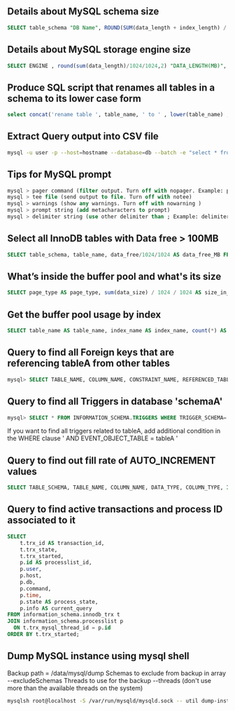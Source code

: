 ## Details about MySQL schema size
```SQL
SELECT table_schema "DB Name", ROUND(SUM(data_length + index_length) / 1024 / 1024, 1) "DB Size in MB" FROM information_schema.tables GROUP BY table_schema;
```

## Details about MySQL storage engine size
```SQL
SELECT ENGINE , round(sum(data_length)/1024/1024,2) "DATA_LENGTH(MB)", round(sum(index_length)/1024/1024,2) "INDEX_LENGTH(MB)", round(sum( data_length + index_length )/1024/1024,2) "TOTAL(MB)" FROM information_schema.TABLES GROUP BY ENGINE ;
```

## Produce SQL script that renames all tables in a schema to its lower case form
```SQL
select concat('rename table ', table_name, ' to ' , lower(table_name) , ';') from information_schema.tables where table_schema = 'your_schema_name';
```

## Extract Query output into CSV file
```bash
mysql -u user -p --host=hostname --database=db --batch -e "select * from yourtable" | sed 's/\t/","/g;s/^/"/;s/$/"/;s/\n//g' > yourlocalfilename
```

## Tips for MySQL prompt
```SQL
mysql > pager command (filter output. Turn off with nopager. Example: pager grep -i 'sleep')
mysql > tee file (send output to file. Turn off with notee)
mysql > warnings (show any warnings. Turn off with nowarning )
mysql > prompt string (add metacharacters to prompt)
mysql > delimiter string (use other delimiter than ; Example: delimiter //)
```

## Select all InnoDB tables with Data free > 100MB
```SQL
SELECT table_schema, table_name, data_free/1024/1024 AS data_free_MB FROM information_schema.tables WHERE engine LIKE 'InnoDB' AND data_free > 100*1024*1024;
```

## What’s inside the buffer pool and what's its size
```SQL
SELECT page_type AS page_type, sum(data_size) / 1024 / 1024 AS size_in_mb FROM information_schema.innodb_buffer_page GROUP BY page_type ORDER BY size_in_mb DESC;
```

## Get the buffer pool usage by index
```SQL
SELECT table_name AS table_name, index_name AS index_name, count(*) AS page_count, sum(data_size) / 1024 / 1024 AS size_in_mb FROM information_schema.innodb_buffer_page GROUP BY table_name, index_name ORDER BY size_in_mb DESC;
```

## Query to find all Foreign keys that are referencing tableA from other tables
```SQL
mysql> SELECT TABLE_NAME, COLUMN_NAME, CONSTRAINT_NAME, REFERENCED_TABLE_NAME, REFERENCED_COLUMN_NAME FROM INFORMATION_SCHEMA.KEY_COLUMN_USAGE WHERE REFERENCED_TABLE_NAME = 'tableA';
```

## Query to find all Triggers in database 'schemaA'
```SQL
mysql> SELECT * FROM INFORMATION_SCHEMA.TRIGGERS WHERE TRIGGER_SCHEMA='schemaA'\G
```
 If you want to find all triggers related to tableA, add additional condition in the WHERE clause ' AND EVENT_OBJECT_TABLE = tableA '

## Query to find out fill rate of AUTO_INCREMENT values
```SQL
SELECT TABLE_SCHEMA, TABLE_NAME, COLUMN_NAME, DATA_TYPE, COLUMN_TYPE, IF(LOCATE('unsigned', COLUMN_TYPE) > 0, 1, 0) AS IS_UNSIGNED, (CASE DATA_TYPE WHEN 'tinyint' THEN IF(LOCATE('unsigned', COLUMN_TYPE) > 0, 255, 127) WHEN 'smallint' THEN IF(LOCATE('unsigned', COLUMN_TYPE) > 0, 65535, 32767) WHEN 'mediumint' THEN IF(LOCATE('unsigned', COLUMN_TYPE) > 0, 16777215, 8388607) WHEN 'int' THEN IF(LOCATE('unsigned', COLUMN_TYPE) > 0, 4294967295, 2147483647) WHEN 'bigint' THEN IF(LOCATE('unsigned', COLUMN_TYPE) > 0, 18446744073709551615, 9223372036854775807) END) AS MAX_VALUE,AUTO_INCREMENT,ROUND(AUTO_INCREMENT / (CASE DATA_TYPE WHEN 'tinyint' THEN IF(LOCATE('unsigned', COLUMN_TYPE) > 0, 255, 127) WHEN 'smallint' THEN IF(LOCATE('unsigned', COLUMN_TYPE) > 0, 65535, 32767) WHEN 'mediumint' THEN IF(LOCATE('unsigned', COLUMN_TYPE) > 0, 16777215, 8388607) WHEN 'int' THEN IF(LOCATE('unsigned', COLUMN_TYPE) > 0, 4294967295, 2147483647) WHEN 'bigint' THEN IF(LOCATE('unsigned', COLUMN_TYPE) > 0, 18446744073709551615, 9223372036854775807) END), 4) AS AUTO_INCREMENT_RATIO FROM INFORMATION_SCHEMA.COLUMNS INNER JOIN INFORMATION_SCHEMA.TABLES USING (TABLE_SCHEMA, TABLE_NAME) WHERE TABLE_SCHEMA NOT IN ('mysql', 'INFORMATION_SCHEMA', 'performance_schema', 'sys') AND EXTRA='auto_increment';
```

## Query to find active transactions and process ID associated to it
```SQL
SELECT 
    t.trx_id AS transaction_id,
    t.trx_state,
    t.trx_started,
    p.id AS processlist_id,
    p.user,
    p.host,
    p.db,
    p.command,
    p.time,
    p.state AS process_state,
    p.info AS current_query
FROM information_schema.innodb_trx t
JOIN information_schema.processlist p 
  ON t.trx_mysql_thread_id = p.id
ORDER BY t.trx_started;
```

## Dump MySQL instance using mysql shell
Backup path = /data/mysql/dump
Schemas to exclude from backup in array --excludeSchemas
Threads to use for the backup --threads (don't use more than the available threads on the system)
```bash
mysqlsh root@localhost -S /var/run/mysqld/mysqld.sock -- util dump-instance /data/mysql/dump --excludeSchemas=["mysql","information_schema","performance_schema","sys"]  --threads=8 --showProgress
```

